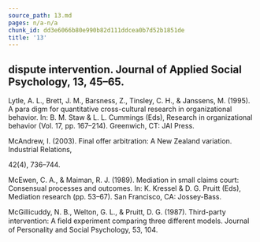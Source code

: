 ```yaml
---
source_path: 13.md
pages: n/a-n/a
chunk_id: dd3e6066b80e990b82d111ddcea0b7d52b1851de
title: '13'
---
```

## dispute intervention. Journal of Applied Social Psychology, 13, 45–65.

Lytle, A. L., Brett, J. M., Barsness, Z., Tinsley, C. H., & Janssens, M. (1995). A para digm for quantitative cross-cultural research in organizational behavior. In: B. M. Staw & L. L. Cummings (Eds), Research in organizational behavior (Vol. 17, pp. 167–214). Greenwich, CT: JAI Press.

McAndrew, I. (2003). Final offer arbitration: A New Zealand variation. Industrial Relations,

42(4), 736–744.

McEwen, C. A., & Maiman, R. J. (1989). Mediation in small claims court: Consensual processes and outcomes. In: K. Kressel & D. G. Pruitt (Eds), Mediation research (pp. 53–67). San Francisco, CA: Jossey-Bass.

McGillicuddy, N. B., Welton, G. L., & Pruitt, D. G. (1987). Third-party intervention: A ﬁeld experiment comparing three different models. Journal of Personality and Social Psychology, 53, 104.
